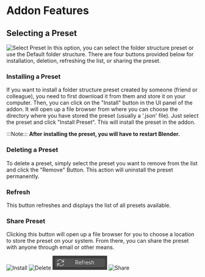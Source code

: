 # Addon Features

## Selecting a Preset
![Select Preset](https://github.com/Gauravpatil-8/Real-Time-Asset-Organiser/blob/main/Resource/Select%20Preset.png)
In this option, you can select the folder structure preset or use the Default folder structure. There are four buttons provided below for installation, deletion, refreshing the list, or sharing the preset.

### Installing a Preset
If you want to install a folder structure preset created by someone (friend or colleague), you need to first download it from them and store it on your computer. Then, you can click on the "Install" button in the UI panel of the addon. It will open up a file browser from where you can choose the directory where you have stored the preset (usually a '.json' file). Just select the preset and click "Install Preset". This will install the preset in the addon.

:::Note:::
**After installing the preset, you will have to restart Blender.**


### Deleting a Preset
To delete a preset, simply select the preset you want to remove from the list and click the "Remove" Button. This action will uninstall the preset permanently.

### Refresh
This button refreshes and displays the list of all presets available.

### Share Preset
Clicking this button will open up a file browser for you to choose a location to store the preset on your system. From there, you can share the preset with anyone through email or other means.

![Install](install.png)
![Delete](delete.png)
![Refresh](refresh.png)
![Share](share.png)
